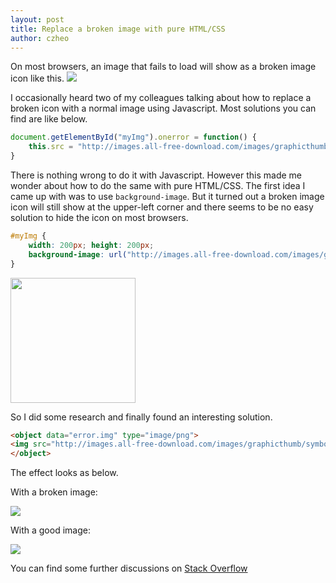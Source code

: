 ```yaml
---
layout: post
title: Replace a broken image with pure HTML/CSS
author: czheo
---
```


On most browsers, an image that fails to load will show as a broken image icon like this.
<img src="error.img" />

I occasionally heard two of my colleagues talking about how to replace a broken icon with a normal image using Javascript. Most solutions you can find are like below.

~~~ js
document.getElementById("myImg").onerror = function() {
    this.src = "http://images.all-free-download.com/images/graphicthumb/symbols_error_99738.jpg";
}
~~~

There is nothing wrong to do it with Javascript. However this made me wonder about how to do the same with pure HTML/CSS. The first idea I came up with was to use `background-image`. But it turned out a broken image icon will still show at the upper-left corner and there seems to be no easy solution to hide the icon on most browsers.

~~~ css
#myImg {
    width: 200px; height: 200px;
    background-image: url("http://images.all-free-download.com/images/graphicthumb/symbols_error_99738.jpg");
}
~~~

<img src="error.img" style="width: 200px; height: 200px; background-image: url('http://images.all-free-download.com/images/graphicthumb/symbols_error_99738.jpg');">

So I did some research and finally found an interesting solution.

~~~ html
<object data="error.img" type="image/png">
<img src="http://images.all-free-download.com/images/graphicthumb/symbols_error_99738.jpg" />
</object>
~~~

The effect looks as below.

With a broken image:

<object data="error.img">
<img src="http://images.all-free-download.com/images/graphicthumb/symbols_error_99738.jpg" />
</object>

With a good image:

<object data="http://upload.wikimedia.org/wikipedia/commons/1/1b/Square_200x200.png">
<img src="http://images.all-free-download.com/images/graphicthumb/symbols_error_99738.jpg" />
</object>

You can find some further discussions on [Stack Overflow](http://stackoverflow.com/questions/10407236/is-it-valid-to-include-images-with-object-instead-of-img)
